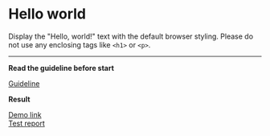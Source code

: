 # Hello world

Display the "Hello, world!" text with the default browser styling. Please do not 
use any enclosing tags like `<h1>` or `<p>`.
___
**Read the guideline before start**

[Guideline](https://github.com/mate-academy/layout_task-guideline/blob/master/README.md)

**Result**

[Demo link](https://github.com/ilovepinkpony1/layout_hello-world/blob/fs_apr19_vitalii_o/src/index.html) <br>
[Test report](https://github.com/ilovepinkpony1/layout_hello-world/tree/gh-pages/report/html_report)
